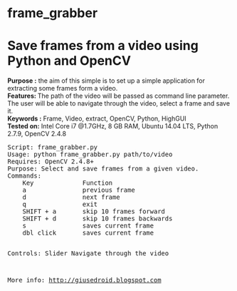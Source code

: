 # frame_grabber
<h1> Save frames from a video using Python and OpenCV </h1>
<b>Purpose :</b> the aim of this simple is to set up a simple application for extracting some frames form a video.<br />
<b>Features: </b> The path of the video will be passed as command line parameter. The user will be able to navigate through the video, select a frame and save it.<br />
<b>Keywords :</b> Frame, Video, extract, OpenCV, Python, HighGUI <br />
<b>Tested on:</b> Intel Core i7 @1.7GHz, 8 GB RAM, Ubuntu 14.04 LTS, Python 2.7.9, OpenCV 2.4.8 <br />
<pre>
Script: frame_grabber.py
Usage: python frame_grabber.py path/to/video
Requires: OpenCV 2.4.8+
Purpose: Select and save frames from a given video.
Commands:
    Key             Function
    a               previous frame
    d               next frame
    q               exit
    SHIFT + a       skip 10 frames forward
    SHIFT + d       skip 10 frames backwards
    s               saves current frame
    dbl click       saves current frame

Controls:
    Slider          Navigate through the video

More info: http://giusedroid.blogspot.com
</pre>
